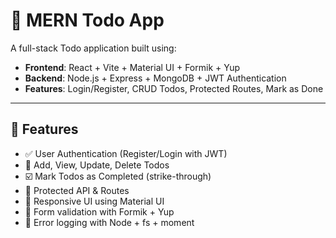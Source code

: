 # 📝 MERN Todo App

A full-stack Todo application built using:

- **Frontend**: React + Vite + Material UI + Formik + Yup  
- **Backend**: Node.js + Express + MongoDB + JWT Authentication  
- **Features**: Login/Register, CRUD Todos, Protected Routes, Mark as Done

---

## 🚀 Features

- ✅ User Authentication (Register/Login with JWT)
- 🧾 Add, View, Update, Delete Todos
- ☑️ Mark Todos as Completed (strike-through)
- 🔐 Protected API & Routes
- 📱 Responsive UI using Material UI
- 🎯 Form validation with Formik + Yup
- 🧠 Error logging with Node + fs + moment

